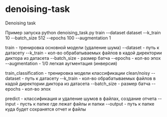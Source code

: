 # denoising-task
 Denoising task

Пример запуска
python denoising_task.py train --dataset dataset --k_train 10 --batch_size 512 --epochs 100 --augmentation 1


train - тренировка основной модели (удаление шума)
--dataset - путь к датасету
--k_train - кол-во обрабатываемых файлов в кадой директории диктора из датасета
--batch_size - размер батча
--epochs - кол-во эпох
--augmentation - 1/0 легкая аугментация (инверсия) 
 


train_classification - тренировка модели классификации clean/noisy
--dataset - путь к датасету
--k_train - кол-во обрабатываемых файлов в кадой директории диктора из датасета
--batch_size - размер батча
--epochs - кол-во эпох
 

predict - классификация и удаление шумов в файлах, создание отчета
--input - пусть к папке где лежат файлы и папки
--output - путь к папке куда будет сохранятся отчет и файлы